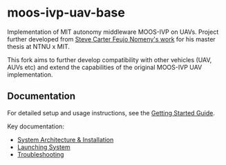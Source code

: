 # moos-ivp-uav-base
Implementation of MIT autonomy middleware MOOS-IVP on UAVs. Project further developed from [Steve Carter Feujo Nomeny's work](https://github.com/Scarter668/moos-ivp-uav) for his master thesis at NTNU x MIT.

This fork aims to further develop compatibility with other vehicles (UAV, AUVs etc) and extend the capabilities of the original MOOS-IVP UAV implementation.

## Documentation

For detailed setup and usage instructions, see the [Getting Started Guide](wiki/MOOS-UAV%20Obsidian%20Vault/Info/README.md).

Key documentation:
- [System Architecture & Installation](wiki/MOOS-UAV%20Obsidian%20Vault/Info/MAIN%20System%20architecture.md)
- [Launching System](wiki/MOOS-UAV%20Obsidian%20Vault/Info/Launching%20System.md)
- [Troubleshooting](wiki/MOOS-UAV%20Obsidian%20Vault/Troubleshooting.md)
